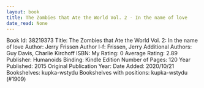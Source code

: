 ```yaml
---
layout: book
title: The Zombies that Ate the World Vol. 2 - In the name of love
date_read: None
---
```


Book Id: 38219373
Title: The Zombies that Ate the World Vol. 2: In the name of love
Author: Jerry Frissen
Author l-f: Frissen, Jerry
Additional Authors: Guy Davis, Charlie Kirchoff
ISBN: 
My Rating: 0
Average Rating: 2.89
Publisher: Humanoids
Binding: Kindle Edition
Number of Pages: 120
Year Published: 2015
Original Publication Year: 
Date Added: 2020/10/21
Bookshelves: kupka-wstydu
Bookshelves with positions: kupka-wstydu (#1909)

